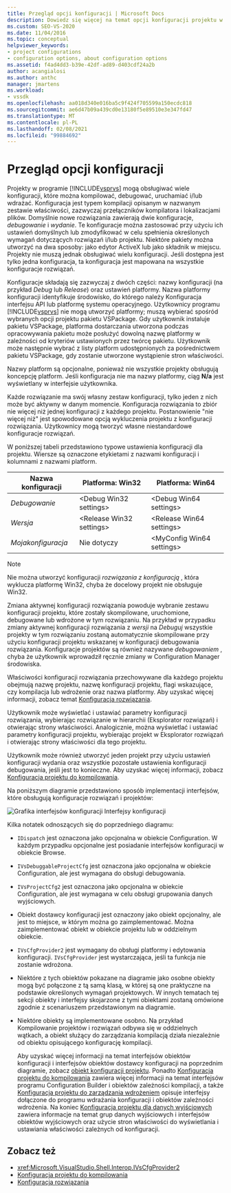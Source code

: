 ```yaml
---
title: Przegląd opcji konfiguracji | Microsoft Docs
description: Dowiedz się więcej na temat opcji konfiguracji projektu w programie Visual Studio. Konfiguracja jest typem kompilacji opisanym w nazwanym zestawie właściwości i lokalizacjami plików.
ms.custom: SEO-VS-2020
ms.date: 11/04/2016
ms.topic: conceptual
helpviewer_keywords:
- project configurations
- configuration options, about configuration options
ms.assetid: f4ad4dd3-b39e-42df-ad89-d403cdf24a2b
author: acangialosi
ms.author: anthc
manager: jmartens
ms.workload:
- vssdk
ms.openlocfilehash: aa018d340e016ba5c9f424f705599a150ecdc818
ms.sourcegitcommit: ae6d47b09a439cd0e13180f5e89510e3e347fd47
ms.translationtype: MT
ms.contentlocale: pl-PL
ms.lasthandoff: 02/08/2021
ms.locfileid: "99884692"
---
```

# <a name="configuration-options-overview"></a>Przegląd opcji konfiguracji
Projekty w programie [!INCLUDE[vsprvs](../../code-quality/includes/vsprvs_md.md)] mogą obsługiwać wiele konfiguracji, które można kompilować, debugować, uruchamiać i/lub wdrażać. Konfiguracja jest typem kompilacji opisanym w nazwanym zestawie właściwości, zazwyczaj przełączników kompilatora i lokalizacjami plików. Domyślnie nowe rozwiązania zawierają dwie konfiguracje, *debugowanie* i *wydanie*. Te konfiguracje można zastosować przy użyciu ich ustawień domyślnych lub zmodyfikować w celu spełnienia określonych wymagań dotyczących rozwiązań i/lub projektu. Niektóre pakiety można utworzyć na dwa sposoby: jako edytor ActiveX lub jako składnik w miejscu. Projekty nie muszą jednak obsługiwać wielu konfiguracji. Jeśli dostępna jest tylko jedna konfiguracja, ta konfiguracja jest mapowana na wszystkie konfiguracje rozwiązań.

 Konfiguracje składają się zazwyczaj z dwóch części: nazwy konfiguracji (na przykład *Debug* lub *Release*) oraz ustawień platformy. Nazwa platformy konfiguracji identyfikuje środowisko, do którego należy Konfiguracja interfejsu API lub platformę systemu operacyjnego. Użytkownicy programu [!INCLUDE[vsprvs](../../code-quality/includes/vsprvs_md.md)] nie mogą utworzyć platformy; muszą wybierać spośród wybranych opcji projektu pakietu VSPackage. Gdy użytkownik instaluje pakietu VSPackage, platforma dostarczania utworzona podczas opracowywania pakietu może posłużyć dowolną nazwę platformy w zależności od kryteriów ustawionych przez twórcę pakietu. Użytkownik może następnie wybrać z listy platform udostępnionych za pośrednictwem pakietu VSPackage, gdy zostanie utworzone wystąpienie stron właściwości.

 Nazwy platform są opcjonalne, ponieważ nie wszystkie projekty obsługują koncepcję platform. Jeśli konfiguracja nie ma nazwy platformy, ciąg **N/a** jest wyświetlany w interfejsie użytkownika.

 Każde rozwiązanie ma swój własny zestaw konfiguracji, tylko jeden z nich może być aktywny w danym momencie. Konfiguracja rozwiązania to zbiór nie więcej niż jednej konfiguracji z każdego projektu. Postanowienie "nie więcej niż" jest spowodowane opcją wykluczenia projektu z konfiguracji rozwiązania. Użytkownicy mogą tworzyć własne niestandardowe konfiguracje rozwiązań.

 W poniższej tabeli przedstawiono typowe ustawienia konfiguracji dla projektu. Wiersze są oznaczone etykietami z nazwami konfiguracji i kolumnami z nazwami platform.

|Nazwa konfiguracji|Platforma: Win32|Platforma: Win64|
|------------------------|----------------------|----------------------|
|*Debugowanie*|\<Debug Win32 settings>|\<Debug Win64 settings>|
|*Wersja*|\<Release Win32 settings>|\<Release Win64 settings>|
|*Mojakonfiguracja*|Nie dotyczy|\<MyConfig Win64 settings>|

> [!NOTE]
> Nie można utworzyć konfiguracji *rozwiązania z konfiguracją* , która wyklucza platformę Win32, chyba że docelowy projekt nie obsługuje Win32.

 Zmiana aktywnej konfiguracji rozwiązania powoduje wybranie zestawu konfiguracji projektu, które zostały skompilowane, uruchomione, debugowane lub wdrożone w tym rozwiązaniu. Na przykład w przypadku zmiany aktywnej konfiguracji rozwiązania z *wersji* na *Debuguj* wszystkie projekty w tym rozwiązaniu zostaną automatycznie skompilowane przy użyciu konfiguracji projektu wskazanej w konfiguracji debugowania rozwiązania. Konfiguracje projektów są również nazywane *debugowaniem* , chyba że użytkownik wprowadził ręcznie zmiany w Configuration Manager środowiska.

 Właściwości konfiguracji rozwiązania przechowywane dla każdego projektu obejmują nazwę projektu, nazwę konfiguracji projektu, flagi wskazujące, czy kompilacja lub wdrożenie oraz nazwa platformy. Aby uzyskać więcej informacji, zobacz temat [Konfiguracja rozwiązania](../../extensibility/internals/solution-configuration.md).

 Użytkownik może wyświetlać i ustawiać parametry konfiguracji rozwiązania, wybierając rozwiązanie w hierarchii (Eksplorator rozwiązań) i otwierając strony właściwości. Analogicznie, można wyświetlać i ustawiać parametry konfiguracji projektu, wybierając projekt w Eksplorator rozwiązań i otwierając strony właściwości dla tego projektu.

 Użytkownik może również utworzyć jeden projekt przy użyciu ustawień konfiguracji wydania oraz wszystkie pozostałe ustawienia konfiguracji debugowania, jeśli jest to konieczne. Aby uzyskać więcej informacji, zobacz [Konfiguracja projektu do kompilowania](../../extensibility/internals/project-configuration-for-building.md).

 Na poniższym diagramie przedstawiono sposób implementacji interfejsów, które obsługują konfiguracje rozwiązań i projektów:

 ![Grafika interfejsów konfiguracji](../../extensibility/internals/media/vsconfiginterfaces.gif "vsConfigInterfaces") Interfejsy konfiguracji

 Kilka notatek odnoszących się do poprzedniego diagramu:

- `IDispatch` jest oznaczona jako opcjonalna w obiekcie Configuration. W każdym przypadku opcjonalne jest posiadanie interfejsów konfiguracji w obiekcie Browse.

- `IVsDebuggableProjectCfg` jest oznaczona jako opcjonalna w obiekcie Configuration, ale jest wymagana do obsługi debugowania.

- `IVsProjectCfg2` jest oznaczona jako opcjonalna w obiekcie Configuration, ale jest wymagana w celu obsługi grupowania danych wyjściowych.

- Obiekt dostawcy konfiguracji jest oznaczony jako obiekt opcjonalny, ale jest to miejsce, w którym można go zaimplementować. Można zaimplementować obiekt w obiekcie projektu lub w oddzielnym obiekcie.

- `IVsCfgProvider2` jest wymagany do obsługi platformy i edytowania konfiguracji. `IVsCfgProvider` jest wystarczająca, jeśli ta funkcja nie zostanie wdrożona.

- Niektóre z tych obiektów pokazane na diagramie jako osobne obiekty mogą być połączone z tą samą klasą, w której są one praktyczne na podstawie określonych wymagań projektowych. W innych tematach tej sekcji obiekty i interfejsy skojarzone z tymi obiektami zostaną omówione zgodnie z scenariuszem przedstawionym na diagramie.

- Niektóre obiekty są implementowane osobno. Na przykład Kompilowanie projektów i rozwiązań odbywa się w oddzielnych wątkach, a obiekt służący do zarządzania kompilacją działa niezależnie od obiektu opisującego konfigurację kompilacji.

  Aby uzyskać więcej informacji na temat interfejsów obiektów konfiguracji i interfejsów obiektów dostawcy konfiguracji na poprzednim diagramie, zobacz [obiekt konfiguracji projektu](../../extensibility/internals/project-configuration-object.md). Ponadto [Konfiguracja projektu do kompilowania](../../extensibility/internals/project-configuration-for-building.md) zawiera więcej informacji na temat interfejsów programu Configuration Builder i obiektów zależności kompilacji, a także [Konfiguracja projektu do zarządzania wdrożeniem](../../extensibility/internals/project-configuration-for-managing-deployment.md) opisuje interfejsy dołączone do programu wdrażania konfiguracji i obiektów zależności wdrożenia. Na koniec [Konfiguracja projektu dla danych wyjściowych](../../extensibility/internals/project-configuration-for-output.md) zawiera informacje na temat grup danych wyjściowych i interfejsów obiektów wyjściowych oraz użycie stron właściwości do wyświetlania i ustawiania właściwości zależnych od konfiguracji.

## <a name="see-also"></a>Zobacz też
- <xref:Microsoft.VisualStudio.Shell.Interop.IVsCfgProvider2>
- [Konfiguracja projektu do kompilowania](../../extensibility/internals/project-configuration-for-building.md)
- [Konfiguracja rozwiązania](../../extensibility/internals/solution-configuration.md)
